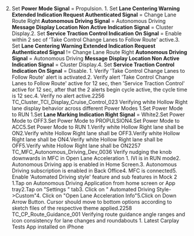 2. Set **Power Mode Signal** = Propulsion. 1. Set **Lane Centering Warning Extended Indication Request Authenticated Signal** = Change Lane Route Right **Autonomous Driving Signal** = Autonomous Driving **Message Display Location Non Active Indication Signal** = Cluster Display.2. Set **Service Traction Control Indication On Signal** = Enable within 2 sec of 'Take Control Change Lanes to Follow Route' active.3. Set **Lane Centering Warning Extended Indication Request Authenticated Signal** != Change Lane Route Right **Autonomous Driving Signal** = Autonomous Driving **Message Display Location Non Active Indication Signal** = Cluster Display.4. Set **Service Traction Control Indication On Signal** = Disable. 1. Verify 'Take Control Change Lanes to Follow Route' alert is activated.2. Verify alert 'Take Control Change Lanes to Follow Route' active for 12 sec, then 'Service Traction Control' active for 12 sec, after that the 2 alerts begin cycle active, the cycle time is 12 sec.4. Verify no alert active.2256 TC_Cluster_TCI_Display_Cruise_Control_023 Verifying white Hollow Right lane display behavior across different Power Modes 1.Set Power Mode to RUN 1.Set **Lane Marking Indication Right Signal** = White2.Set Power Mode to OFF3.Set Power Mode to PROPULSION4.Set Power Mode to ACC5.Set Power Mode to RUN 1.Verify white Hollow Right lane shall be ON2.Verify white Hollow Right lane shall be OFF3.Verify white Hollow Right lane shall be ON4.Verify white Hollow Right lane shall be OFF5.Verify white Hollow Right lane shall be ON2257 TC_MFC_Autonomous_Driving_Dev_0036 Verify nudging the knob downwards in MFC in Open Lane Acceleration 1. IVI is in RUN mode2. Autonomous Driving app is enabled in Home Screen.3. Autonomous Driving subscription is enabled in Back Office4. MFC is connected5. Enable 'Automated Driving style' feature and sub features in Mock 2 1.Tap on Autonomous Driving Application from home screen or App tray2.Tap on "Settings " tab3. Click on " Automated Driving Style->Custom"4. Click on "Open Lane Acceleration Info"5.Click on Down Arrow Button. Cursor should move to bottom options according to sketch files of the respective theme applied.2258 TC_CP_Route_Guidance_001 Verifying route guidance angle ranges and icon consistency for lane changes and roundabouts 1. Latest Carplay Tests App installed on iPhone